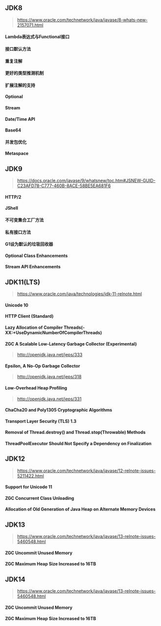 ## JDK8
> https://www.oracle.com/technetwork/java/javase/8-whats-new-2157071.html
#### Lambda表达式与Functional接口
#### 接口默认方法
#### 重复注解
#### 更好的类型推测机制
#### 扩展注解的支持
#### Optional
#### Stream
#### Date/Time API
#### Base64
#### 并发包优化
#### Metaspace

## JDK9
> https://docs.oracle.com/javase/9/whatsnew/toc.htm#JSNEW-GUID-C23AFD78-C777-460B-8ACE-58BE5EA681F6
#### HTTP/2
#### JShell
#### 不可变集合工厂方法
#### 私有接口方法
#### G1设为默认的垃圾回收器
#### Optional Class Enhancements
#### Stream API Enhancements

## JDK11(LTS)
> https://www.oracle.com/java/technologies/jdk-11-relnote.html
#### Unicode 10
#### HTTP Client (Standard)
#### Lazy Allocation of Compiler Threads(-XX:+UseDynamicNumberOfCompilerThreads)
#### ZGC A Scalable Low-Latency Garbage Collector (Experimental)
> http://openjdk.java.net/jeps/333
#### Epsilon, A No-Op Garbage Collector
> http://openjdk.java.net/jeps/318
#### Low-Overhead Heap Profiling
> http://openjdk.java.net/jeps/331
#### ChaCha20 and Poly1305 Cryptographic Algorithms
#### Transport Layer Security (TLS) 1.3
#### Removal of Thread.destroy() and Thread.stop(Throwable) Methods
#### ThreadPoolExecutor Should Not Specify a Dependency on Finalization


## JDK12
> https://www.oracle.com/technetwork/java/javase/12-relnote-issues-5211422.html
#### Support for Unicode 11
#### ZGC Concurrent Class Unloading
#### Allocation of Old Generation of Java Heap on Alternate Memory Devices

## JDK13
> https://www.oracle.com/technetwork/java/javase/13-relnote-issues-5460548.html
#### ZGC Uncommit Unused Memory
#### ZGC Maximum Heap Size Increased to 16TB

## JDK14
> https://www.oracle.com/technetwork/java/javase/13-relnote-issues-5460548.html
#### ZGC Uncommit Unused Memory
#### ZGC Maximum Heap Size Increased to 16TB
